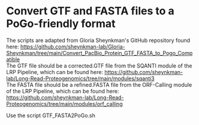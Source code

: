 # Convert GTF and FASTA files to a PoGo-friendly format
The scripts are adapted from Gloria Sheynkman's GitHub repository found here: https://github.com/sheynkman-lab/Gloria-Sheynkman/tree/main/Convert_PacBio_Protein_GTF_FASTA_to_Pogo_Compatible <br />
The GTF file should be a corrected.GTF file from the SQANTI module of the LRP Pipeline, which can be found here: https://github.com/sheynkman-lab/Long-Read-Proteogenomics/tree/main/modules/sqanti3 <br />
The FASTA file should be a refined.FASTA file from the ORF-Calling module of the LRP Pipeline, which can be found here: https://github.com/sheynkman-lab/Long-Read-Proteogenomics/tree/main/modules/orf_calling <br />

Use the script GTF_FASTA2PoGo.sh 

